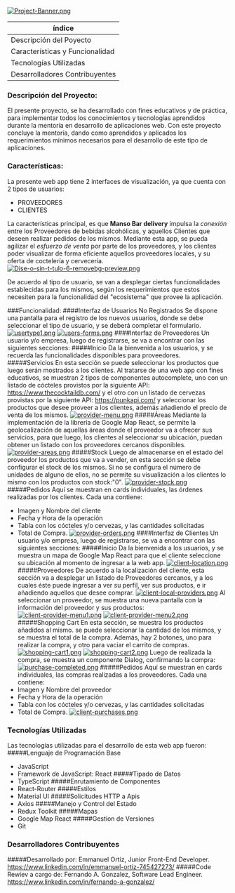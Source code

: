 [![Project-Banner.png](https://i.postimg.cc/NjQHK15Z/Project-Banner.png)](https://postimg.cc/w7bvPR5k)

| índice    |
| --------- |
| Descripción del Poyecto  |
| Características y Funcionalidad     |
| Tecnologías Utilizadas    |
| Desarrolladores Contribuyentes     |

### Descripción del Proyecto:
El presente proyecto, se ha desarrollado con fines educativos y de práctica, para implementar todos los conocimientos y tecnologías aprendidos durante la mentoría en desarrollo de aplicaciones web.
Con este proyecto concluye la mentoría, dando como aprendidos y aplicados los requerimientos mínimos necesarios para el desarrollo de este tipo de aplicaciones.

### Características:

La presente web app tiene 2 interfaces de visualización, ya que cuenta con 2 tipos de usuarios: 
- PROVEEDORES
- CLIENTES

La características principal, es que **Manso Bar delivery** impulsa la *conexión* entre los Proveedores de bebidas alcohólicas, y aquellos Clientes que deseen realizar pedidos de los mismos.
Mediante esta app, se pueda agilizar el *esfuerzo de venta* por parte de los proveedores, y los clientes poder visualizar de forma eficiente aquellos proveedores locales, y su oferta de coctelería y cervecería.
[![Dise-o-sin-t-tulo-6-removebg-preview.png](https://i.postimg.cc/8z1xZPyx/Dise-o-sin-t-tulo-6-removebg-preview.png)](https://postimg.cc/svNnXyCJ)

De acuerdo al tipo de usuario, se van a desplegar ciertas funcionalidades establecidas para los mismos, según los requerimientos que estos necesiten para la funcionalidad del "ecosistema" que provee la aplicación.

###Funcionalidad:
####Interfaz de Usuarios No Registrados
Se dispone una pantalla para el registro de los nuevos usuarios, donde se debe seleccionar el tipo de usuario, y se deberá completar el formulario.
[![usertype1.png](https://i.postimg.cc/63Hwt48s/usertype1.png)](https://postimg.cc/gX61KJy4)
[![users-forms.png](https://i.postimg.cc/t4yXdbQM/users-forms.png)](https://postimg.cc/D8jkFtzr)
####Interfaz de Proveedores
Un usuario y/o empresa, luego de registrarse, se va a encontrar con las siguientes secciones:
#####Inicio
Da la bienvenida a los usuarios, y se recuerda las funcionalidades disponibles para proveedores.
#####Servicios
En esta sección se puede seleccionar los productos que luego serán mostrados a los clientes. Al tratarse de una web app con fines educativos, se muestran 2 tipos de componentes autocomplete, uno con un listado de cócteles provistos por la siguiente API: https://www.thecocktaildb.com/ y el otro con un listado de cervezas provistas por la siguiente API: https://punkapi.com/ y seleccionar los productos que desee proveer a los clientes, además añadiendo el precio de venta de los mismos.
[![provider-menu.png](https://i.postimg.cc/L51yNhZK/provider-menu.png)](https://postimg.cc/5Qfqt43n)
#####Áreas
Mediante la implementación de la librería de Google Map React, se permite la geolocalización de aquellas áreas donde el proveedor va a ofrecer sus servicios, para que luego, los clientes al seleccionar su ubicación, puedan obtener un listado con los proveedores cercanos disponibles.
[![provider-areas.png](https://i.postimg.cc/W18PMfvm/provider-areas.png)](https://postimg.cc/tssfbk77)
#####Stock
Luego de almacenarse en el estado del proveedor los productos que va a vender, en esta sección se debe configurar el stock de los mismos. Si no se configura el número de unidades de alguno de ellos, no se permite su visualización a los clientes lo mismo con los productos con stock:"0".
[![provider-stock.png](https://i.postimg.cc/8zRLwMKm/provider-stock.png)](https://postimg.cc/Wd4D1FPd)
#####Pedidos
Aquí se muestran en cards individuales, las órdenes realizadas por los clientes.  Cada una contiene: 
- Imagen y Nombre del cliente
- Fecha y Hora de la operación
- Tabla con los cócteles y/o cervezas, y las cantidades solicitadas
- Total de Compra.
[![provider-orders.png](https://i.postimg.cc/ydDNkC2r/provider-orders.png)](https://postimg.cc/S2p4v3SW)
####Interfaz de Clientes
Un usuario y/o empresa, luego de registrarse, se va a encontrar con las siguientes secciones:
#####Inicio
Da la bienvenida a los usuarios, y se muestra un mapa de Google Map React para que el cliente seleccione su ubicación al momento de ingresar a la web app. 
[![client-location.png](https://i.postimg.cc/FFnjW991/client-location.png)](https://postimg.cc/DmLJm34K)
#####Proveedores
De acuerdo a la localización del cliente, esta sección va a desplegar un listado de Proveedores cercanos, y a los cuales éste puede ingresar a ver su perfíl, ver sus productos, e ir añadiendo aquellos que desee comprar.
[![client-local-providers.png](https://i.postimg.cc/sD4ZFszp/client-local-providers.png)](https://postimg.cc/kBD5KrB4)
Al seleccionar un proveedor, se muestra una nueva pantalla con la información del proveedor y sus productos:
[![client-provider-menu1.png](https://i.postimg.cc/pTQP9VqC/client-provider-menu1.png)](https://postimg.cc/zbfs6NmH)
[![client-provider-menu2.png](https://i.postimg.cc/6pCbx73M/client-provider-menu2.png)](https://postimg.cc/bZN9Qw1n)
#####Shopping Cart
En esta sección, se muestra los productos añadidos al mismo. se puede seleccionar la cantidad de los mismos, y se muestra el total de la compra.
Además, hay 2 botones, uno para realizar la compra, y otro para vaciar el carrito de compras.
[![shopping-cart1.png](https://i.postimg.cc/7hM1QzXz/shopping-cart1.png)](https://postimg.cc/N2FrK53G)
[![shopping-cart2.png](https://i.postimg.cc/sg2PwvWB/shopping-cart2.png)](https://postimg.cc/fJ60bWBZ)
Luego de realizada la compra, se muestra un componente Dialog, confirmando la compra:
[![purchase-completed.png](https://i.postimg.cc/QCxVhWh1/purchase-completed.png)](https://postimg.cc/ygt7TxJ8)
#####Pedidos
Aquí se muestran en cards individuales, las compras realizadas a los proveedores. Cada una contiene:
- Imagen y Nombre del proveedor
- Fecha y Hora de la operación
- Tabla con los cócteles y/o cervezas, y las cantidades solicitadas
- Total de Compra.
[![client-purchases.png](https://i.postimg.cc/Qtzvx2rm/client-purchases.png)](https://postimg.cc/N91ddPF2)
### Tecnologías Utilizadas
Las tecnologías utilizadas para el desarrollo de esta web app fueron:
#####Lenguaje de Programación Base
- JavaScript 
- Framework de JavaScript: React
#####Tipado de Datos
- TypeScript
#####Enrutamiento de Componentes
- React-Router
#####Estilos
- Material UI
#####Solicitudes HTTP a Apis
- Axios
#####Manejo y Control del Estado
- Redux Toolkit
#####Mapas
- Google Map React
#####Gestion de Versiones
- Git
### Desarrolladores Contribuyentes
#####Desarrollado por:
Emmanuel Ortiz, Junior Front-End Developer.
https://www.linkedin.com/in/emmanuel-ortiz-745427273/
#####Code Rewiev a cargo de: 
Fernando A. Gonzalez, Software Lead Engineer.
https://www.linkedin.com/in/fernando-a-gonzalez/
